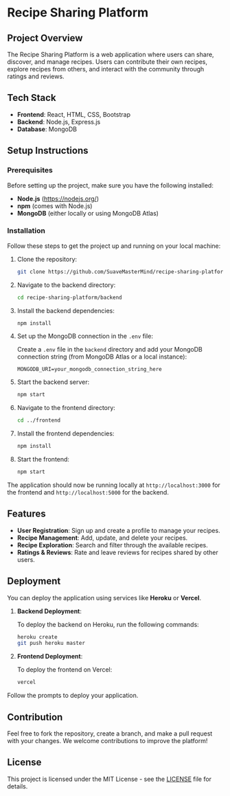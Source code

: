 # Recipe Sharing Platform

## Project Overview

The Recipe Sharing Platform is a web application where users can share, discover, and manage recipes. Users can contribute their own recipes, explore recipes from others, and interact with the community through ratings and reviews.

## Tech Stack

- **Frontend**: React, HTML, CSS, Bootstrap
- **Backend**: Node.js, Express.js
- **Database**: MongoDB

## Setup Instructions

### Prerequisites

Before setting up the project, make sure you have the following installed:

- **Node.js** (https://nodejs.org/)
- **npm** (comes with Node.js)
- **MongoDB** (either locally or using MongoDB Atlas)

### Installation

Follow these steps to get the project up and running on your local machine:

1. Clone the repository:

    ```bash
    git clone https://github.com/SuaveMasterMind/recipe-sharing-platform.git
    ```

2. Navigate to the backend directory:

    ```bash
    cd recipe-sharing-platform/backend
    ```

3. Install the backend dependencies:

    ```bash
    npm install
    ```

4. Set up the MongoDB connection in the `.env` file:

    Create a `.env` file in the `backend` directory and add your MongoDB connection string (from MongoDB Atlas or a local instance):

    ```text
    MONGODB_URI=your_mongodb_connection_string_here
    ```

5. Start the backend server:

    ```bash
    npm start
    ```

6. Navigate to the frontend directory:

    ```bash
    cd ../frontend
    ```

7. Install the frontend dependencies:

    ```bash
    npm install
    ```

8. Start the frontend:

    ```bash
    npm start
    ```

The application should now be running locally at `http://localhost:3000` for the frontend and `http://localhost:5000` for the backend.

## Features

- **User Registration**: Sign up and create a profile to manage your recipes.
- **Recipe Management**: Add, update, and delete your recipes.
- **Recipe Exploration**: Search and filter through the available recipes.
- **Ratings & Reviews**: Rate and leave reviews for recipes shared by other users.
  
## Deployment

You can deploy the application using services like **Heroku** or **Vercel**.

1. **Backend Deployment**:

   To deploy the backend on Heroku, run the following commands:

    ```bash
    heroku create
    git push heroku master
    ```

2. **Frontend Deployment**:

   To deploy the frontend on Vercel:

    ```bash
    vercel
    ```

Follow the prompts to deploy your application.

## Contribution

Feel free to fork the repository, create a branch, and make a pull request with your changes. We welcome contributions to improve the platform!

## License

This project is licensed under the MIT License - see the [LICENSE](LICENSE) file for details.
